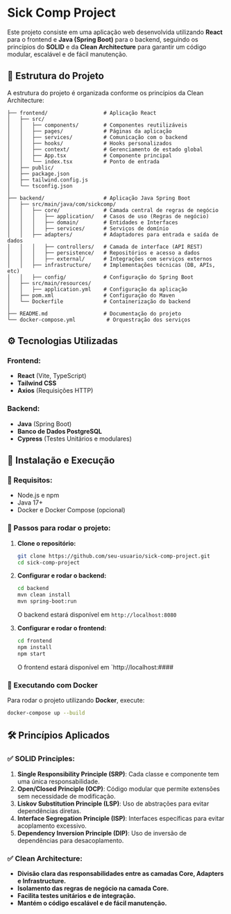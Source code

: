 # Sick Comp Project

Este projeto consiste em uma aplicação web desenvolvida utilizando **React** para o frontend e **Java (Spring Boot)** para o backend, seguindo os princípios do **SOLID** e da **Clean Architecture** para garantir um código modular, escalável e de fácil manutenção.

## 📁 Estrutura do Projeto

A estrutura do projeto é organizada conforme os princípios da Clean Architecture:

```
├── frontend/                  # Aplicação React
│   ├── src/
│   │   ├── components/        # Componentes reutilizáveis
│   │   ├── pages/             # Páginas da aplicação
│   │   ├── services/          # Comunicação com o backend
│   │   ├── hooks/             # Hooks personalizados
│   │   ├── context/           # Gerenciamento de estado global
│   │   ├── App.tsx            # Componente principal
│   │   └── index.tsx          # Ponto de entrada
│   ├── public/
│   ├── package.json
│   ├── tailwind.config.js
│   └── tsconfig.json
│
├── backend/                   # Aplicação Java Spring Boot
│   ├── src/main/java/com/sickcomp/
│   │   ├── core/              # Camada central de regras de negócio
│   │   │   ├── application/   # Casos de uso (Regras de negócio)
│   │   │   ├── domain/        # Entidades e Interfaces
│   │   │   ├── services/      # Serviços de domínio
│   │   ├── adapters/          # Adaptadores para entrada e saída de dados
│   │   │   ├── controllers/   # Camada de interface (API REST)
│   │   │   ├── persistence/   # Repositórios e acesso a dados
│   │   │   ├── external/      # Integrações com serviços externos
│   │   ├── infrastructure/    # Implementações técnicas (DB, APIs, etc)
│   │   ├── config/            # Configuração do Spring Boot
│   ├── src/main/resources/
│   │   ├── application.yml    # Configuração da aplicação
│   ├── pom.xml                # Configuração do Maven
│   └── Dockerfile             # Containerização do backend
│
├── README.md                  # Documentação do projeto
└── docker-compose.yml          # Orquestração dos serviços
```

## ⚙️ Tecnologias Utilizadas

### Frontend:
- **React** (Vite, TypeScript)
- **Tailwind CSS**
- **Axios** (Requisições HTTP)

### Backend:
- **Java** (Spring Boot)
- **Banco de Dados PostgreSQL**
- **Cypress** (Testes Unitários e modulares)

## 🚀 Instalação e Execução

### 📌 Requisitos:
- Node.js e npm
- Java 17+
- Docker e Docker Compose (opcional)

### 🔧 Passos para rodar o projeto:

1. **Clone o repositório:**
   ```sh
   git clone https://github.com/seu-usuario/sick-comp-project.git
   cd sick-comp-project
   ```

2. **Configurar e rodar o backend:**
   ```sh
   cd backend
   mvn clean install
   mvn spring-boot:run
   ```

   O backend estará disponível em `http://localhost:8080`

3. **Configurar e rodar o frontend:**
   ```sh
   cd frontend
   npm install
   npm start
   ```

   O frontend estará disponível em `http://localhost:####

### 🐳 Executando com Docker
Para rodar o projeto utilizando **Docker**, execute:
```sh
docker-compose up --build
```

## 🛠️ Princípios Aplicados

### ✅ SOLID Principles:
1. **Single Responsibility Principle (SRP)**: Cada classe e componente tem uma única responsabilidade.
2. **Open/Closed Principle (OCP)**: Código modular que permite extensões sem necessidade de modificação.
3. **Liskov Substitution Principle (LSP)**: Uso de abstrações para evitar dependências diretas.
4. **Interface Segregation Principle (ISP)**: Interfaces específicas para evitar acoplamento excessivo.
5. **Dependency Inversion Principle (DIP)**: Uso de inversão de dependências para desacoplamento.

### ✅ Clean Architecture:
- **Divisão clara das responsabilidades entre as camadas Core, Adapters e Infrastructure.**
- **Isolamento das regras de negócio na camada Core.**
- **Facilita testes unitários e de integração.**
- **Mantém o código escalável e de fácil manutenção.**
